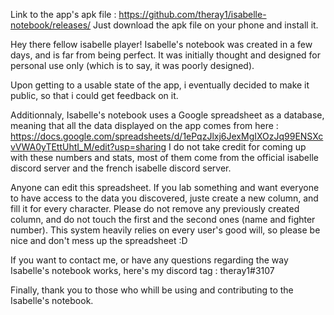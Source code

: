 Link to the app's apk file : https://github.com/theray1/isabelle-notebook/releases/ Just download the apk file on your phone and install it.

Hey there fellow isabelle player! Isabelle's notebook was created in a few days, and is far from being perfect. It was initially thought and designed for 
personal use only (which is to say, it was poorly designed).

Upon getting to a usable state of the app, i eventually decided to make it public, so that i could get feedback on it.

Additionnaly, Isabelle's notebook uses a Google spreadsheet as a database, meaning that all the data displayed on the app comes from 
here : https://docs.google.com/spreadsheets/d/1ePqzJlxj6JexMgIXOzJq99ENSXcvVWA0yTEttUhtI_M/edit?usp=sharing
I do not take credit for coming up with these numbers and stats, most of them come from the official isabelle discord server and the french isabelle discord server.

Anyone can edit this spreadsheet. If you lab something and want everyone to have access to the data you discovered, juste create a new column, 
and fill it for every character.
Please do not remove any previously created column, and do not touch the first and the second ones (name and fighter number).
This system heavily relies on every user's good will, so please be nice and don't mess up the spreadsheet :D

If you want to contact me, or have any questions regarding the way Isabelle's notebook works, here's my discord tag : theray1#3107

Finally, thank you to those who whill be using and contributing to the Isabelle's notebook. 
